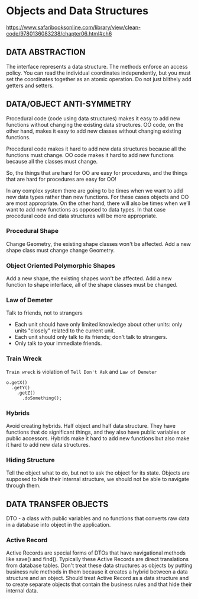 # Objects and Data Structures

https://www.safaribooksonline.com/library/view/clean-code/9780136083238/chapter06.html#ch6

## DATA ABSTRACTION

The interface represents a data structure.
The methods enforce an access policy.
You can read the individual coordinates independently, but you must set the coordinates together as an atomic operation.
Do not just blithely add getters and setters.

## DATA/OBJECT ANTI-SYMMETRY

Procedural code (code using data structures) makes it easy to add new functions without changing the existing data structures. OO code, on the other hand, makes it easy to add new classes without changing existing functions.

Procedural code makes it hard to add new data structures because all the functions must change. OO code makes it hard to add new functions because all the classes must change.

So, the things that are hard for OO are easy for procedures, and the things that are hard for procedures are easy for OO!

In any complex system there are going to be times when we want to add new data types rather than new functions. For these cases objects and OO are most appropriate.
On the other hand, there will also be times when we’ll want to add new functions as opposed to data types. In that case procedural code and data structures will be more appropriate.

### Procedural Shape

Change Geometry, the existing shape classes won't be affected.
Add a new shape class must change change Geometry.

### Object Oriented Polymorphic Shapes

Add a new shape, the existing shapes won't be affected.
Add a new function to shape interface, all of the shape classes must be changed.

### Law of Demeter

Talk to friends, not to strangers

- Each unit should have only limited knowledge about other units: only units "closely" related to the current unit.
- Each unit should only talk to its friends; don't talk to strangers.
- Only talk to your immediate friends.

### Train Wreck

`Train wreck` is violation of `Tell Don't Ask` and `Law of Demeter`

```
o.getX()
  .getY()
    .getZ()
      .doSomething();
```

### Hybrids

Avoid creating hybrids.
Half object and half data structure.
They have functions that do significant things, and they also have public variables or public accessors.
Hybrids make it hard to add new functions but also make it hard to add new data structures.

### Hiding Structure

Tell the object what to do, but not to ask the object for its state.
Objects are supposed to hide their internal structure, we should not be able to navigate through them.

## DATA TRANSFER OBJECTS

DTO - a class with public variables and no functions that converts raw data in a database into object in the application.

### Active Record

Active Records are special forms of DTOs that have navigational methods like save() and find().
Typically these Active Records are direct translations from database tables.
Don't treat these data structures as objects by putting business rule methods in them because it creates a hybrid between a data structure and an object.
Should treat Active Record as a data structure and to create separate objects that contain the business rules and that hide their internal data.
